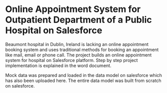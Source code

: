 # Online Appointment System for Outpatient Department of a Public Hospital on Salesforce
Beaumont hospital in Dublin, Ireland is lacking an online appointment booking system and uses traditional methods for booking an appointment like mail, email or phone call. The project builds an online appointment system for hospital on Salesforce platform.
Step by step project implementation is explained in the word document.

Mock data was prepared and loaded in the data model on salesforce which has also been uploaded here. The entire data model was built from scratch on salesforce.

